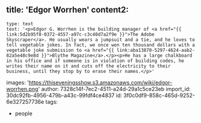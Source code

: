 title: 'Edgor Worrhen'
content2:
  -
    type: text
    text: '<p>Edgor G. Worrhen is the building manager of <a href="{{ link:5d2b95f8-0372-4557-a97c-c3c40d7a2f9e }}">The Adobe Skyscraper</a>. He usually wears a jumpsuit and a tie, and he loves to tell vegetable jokes. In fact, we once won ten thousand dollars with a vegetable joke submission to <a href="{{ link:aba13870-5297-4624-aab2-82a5e48c9e8d }}">Blythe Magazine</a>.</p><p>He has a large chalkboard in his office and if someone is in violation of building codes, he writes their name on it and cuts off the electricity to their business, until they stop by to erase their names.</p>'
images: 'https://thiseveningsshow.s3.amazonaws.com/wiki/edgor-worrhen.png'
author: 7328c14f-7ec2-4511-a24d-29a1c5ce23eb
import_id: 30dc92fb-4956-479b-a43c-99fdf4ce4837
id: 3f0c0df9-858c-465d-9252-6e327257736e
tags:
  - people
